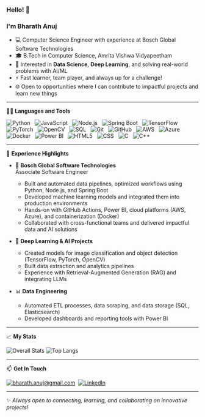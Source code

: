 ### Hello! 👋

### I'm Bharath Anuj

- 💻 Computer Science Engineer with experience at Bosch Global Software Technologies  
- 🎓 B.Tech in Computer Science, Amrita Vishwa Vidyapeetham
- 🤖 Interested in **Data Science**, **Deep Learning**, and solving real-world problems with AI/ML
- ⚡ Fast learner, team player, and always up for a challenge!
- 🌐 Open to opportunities where I can contribute to impactful projects and learn new things

---

👨‍💻 **Languages and Tools**

![Python](https://img.shields.io/badge/Python-14354C?style=for-the-badge&logo=python&logoColor=white) &nbsp;
![JavaScript](https://img.shields.io/badge/JavaScript-323330?style=for-the-badge&logo=javascript&logoColor=F7DF1E) &nbsp;
![Node.js](https://img.shields.io/badge/Node.js-339933?style=for-the-badge&logo=nodedotjs&logoColor=white) &nbsp;
![Spring Boot](https://img.shields.io/badge/Spring_Boot-6DB33F?style=for-the-badge&logo=spring-boot&logoColor=white) &nbsp;
![TensorFlow](https://img.shields.io/badge/TensorFlow-FF6F00?style=for-the-badge&logo=TensorFlow&logoColor=white) &nbsp;
![PyTorch](https://img.shields.io/badge/PyTorch-EE4C2C?style=for-the-badge&logo=pytorch&logoColor=white) &nbsp;
![OpenCV](https://img.shields.io/badge/OpenCV-5C3EE8?style=for-the-badge&logo=opencv&logoColor=white) &nbsp;
![SQL](https://img.shields.io/badge/-SQL-000?style=for-the-badge&logo=MySQL&logoColor=4479A1) &nbsp;
![Git](https://img.shields.io/badge/Git-F05032?style=for-the-badge&logo=git&logoColor=white) &nbsp;
![GitHub](https://img.shields.io/badge/GitHub-100000?style=for-the-badge&logo=github&logoColor=white) &nbsp;
![AWS](https://img.shields.io/badge/AWS-232F3E?style=for-the-badge&logo=amazon-aws&logoColor=white) &nbsp;
![Azure](https://img.shields.io/badge/Azure-0089D6?style=for-the-badge&logo=microsoft-azure&logoColor=white) &nbsp;
![Docker](https://img.shields.io/badge/Docker-2496ED?style=for-the-badge&logo=docker&logoColor=white) &nbsp;
![Power BI](https://img.shields.io/badge/Power_BI-F2C811?style=for-the-badge&logo=Power%20BI&logoColor=white) &nbsp;
![HTML5](https://img.shields.io/badge/HTML5-E34F26?style=for-the-badge&logo=html5&logoColor=white) &nbsp;
![CSS](https://img.shields.io/badge/CSS-239120?&style=for-the-badge&logo=css3&logoColor=white) &nbsp;
![C](https://img.shields.io/badge/C%20language-darkblue?style=for-the-badge&logo=C&logoColor=white) &nbsp;
![C++](https://img.shields.io/badge/c++-%2300599C.svg?style=for-the-badge&logo=c%2B%2B&logoColor=white) &nbsp;

---

🌟 **Experience Highlights**

- 🏢 **Bosch Global Software Technologies**  
  Associate Software Engineer  
  - Built and automated data pipelines, optimized workflows using Python, Node.js, and Spring Boot  
  - Developed machine learning models and integrated them into production environments  
  - Hands-on with GitHub Actions, Power BI, cloud platforms (AWS, Azure), and containerization (Docker)  
  - Collaborated with cross-functional teams and delivered impactful data and AI solutions

- 🧠 **Deep Learning & AI Projects**
  - Created models for image classification and object detection (TensorFlow, PyTorch, OpenCV)
  - Built data extraction and analytics pipelines  
  - Experience with Retrieval-Augmented Generation (RAG) and integrating LLMs

- 📊 **Data Engineering**
  - Automated ETL processes, data scraping, and data storage (SQL, Elasticsearch)
  - Developed dashboards and reporting tools with Power BI

---

📈 **My Stats**

![Overall Stats](https://github-readme-stats.vercel.app/api?username=bharathanuj&count_private=true&show_icons=true&hide=contribs)
![Top Langs](https://github-readme-stats.vercel.app/api/top-langs/?username=bharathanuj&layout=compact)

---

📫 **Get In Touch**

<a href="mailto:bharath.anuj@gmail.com">![bharath.anuj@gmail.com](https://img.shields.io/badge/Gmail-D14836?style=for-the-badge&logo=gmail&logoColor=white)</a>&nbsp;
[<img alt="LinkedIn" src="https://img.shields.io/badge/linkedin-%230077B5.svg?style=for-the-badge&logo=linkedin&logoColor=white"/>][linkedin]&nbsp;&nbsp;&nbsp;&nbsp;&nbsp;&nbsp;

[linkedin]: https://www.linkedin.com/in/bharath-anuj-090876175/

---

✨ _Always open to connecting, learning, and collaborating on innovative projects!_
